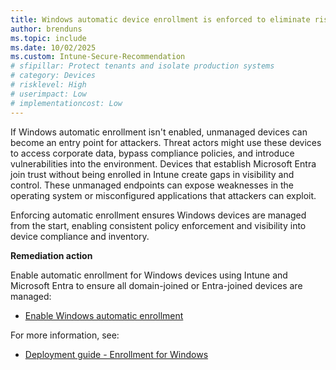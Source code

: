 ```yaml
---
title: Windows automatic device enrollment is enforced to eliminate risks from unmanaged endpoints
author: brenduns
ms.topic: include
ms.date: 10/02/2025
ms.custom: Intune-Secure-Recommendation
# sfipillar: Protect tenants and isolate production systems
# category: Devices
# risklevel: High
# userimpact: Low
# implementationcost: Low
---
```

If Windows automatic enrollment isn't enabled, unmanaged devices can become an entry point for attackers. Threat actors might use these devices to access corporate data, bypass compliance policies, and introduce vulnerabilities into the environment. Devices that establish Microsoft Entra join trust without being enrolled in Intune create gaps in visibility and control. These unmanaged endpoints can expose weaknesses in the operating system or misconfigured applications that attackers can exploit.

Enforcing automatic enrollment ensures Windows devices are managed from the start, enabling consistent policy enforcement and visibility into device compliance and inventory.

**Remediation action**

Enable automatic enrollment for Windows devices using Intune and Microsoft Entra to ensure all domain-joined or Entra-joined devices are managed:

- [Enable Windows automatic enrollment](/intune/intune-service/enrollment/windows-enroll#enable-windows-automatic-enrollment)

For more information, see:
- [Deployment guide - Enrollment for Windows](/intune/intune-service/fundamentals/deployment-guide-enroll?tabs=work-profile%2Ccorporate-owned-apple%2Cautomatic-enrollment#enrollment-for-windows)
